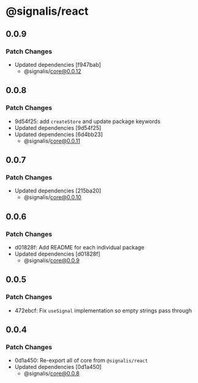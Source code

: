 # @signalis/react

## 0.0.9

### Patch Changes

- Updated dependencies [f947bab]
  - @signalis/core@0.0.12

## 0.0.8

### Patch Changes

- 9d54f25: add `createStore` and update package keywords
- Updated dependencies [9d54f25]
- Updated dependencies [6d4bb23]
  - @signalis/core@0.0.11

## 0.0.7

### Patch Changes

- Updated dependencies [215ba20]
  - @signalis/core@0.0.10

## 0.0.6

### Patch Changes

- d01828f: Add README for each individual package
- Updated dependencies [d01828f]
  - @signalis/core@0.0.9

## 0.0.5

### Patch Changes

- 472ebcf: Fix `useSignal` implementation so empty strings pass through

## 0.0.4

### Patch Changes

- 0d1a450: Re-export all of core from `@signalis/react`
- Updated dependencies [0d1a450]
  - @signalis/core@0.0.8
